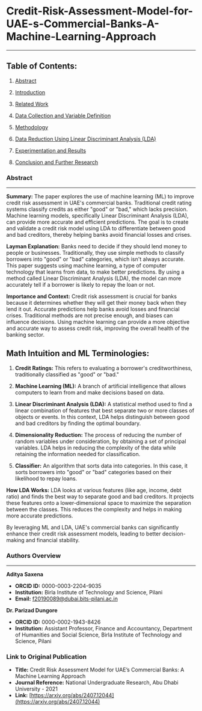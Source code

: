 # Credit-Risk-Assessment-Model-for-UAE-s-Commercial-Banks-A-Machine-Learning-Approach

---

## **Table of Contents:**

1. [Abstract](https://github.com/aditya-saxena-7/Credit-Risk-Assessment-Model-for-UAE-s-Commercial-Banks-A-Machine-Learning-Approach)
   
2. [Introduction](https://github.com/aditya-saxena-7/Credit-Risk-Assessment-Model-for-UAE-s-Commercial-Banks-A-Machine-Learning-Approach/blob/main/Introduction.md) 

4. [Related Work](https://github.com/aditya-saxena-7/Credit-Risk-Assessment-Model-for-UAE-s-Commercial-Banks-A-Machine-Learning-Approach/blob/main/Related%20Work.md) 

5. [Data Collection and Variable Definition](https://github.com/aditya-saxena-7/Credit-Risk-Assessment-Model-for-UAE-s-Commercial-Banks-A-Machine-Learning-Approach/blob/main/Data%20Collection%20and%20Variable%20Definition.md) 

6. [Methodology](https://github.com/aditya-saxena-7/Credit-Risk-Assessment-Model-for-UAE-s-Commercial-Banks-A-Machine-Learning-Approach/blob/main/Methodology.md)

7. [Data Reduction Using Linear Discriminant Analysis (LDA)](https://github.com/aditya-saxena-7/Credit-Risk-Assessment-Model-for-UAE-s-Commercial-Banks-A-Machine-Learning-Approach/blob/main/Data%20Reduction%20Using%20Linear%20Discriminant%20Analysis%20(LDA).md)

8. [Experimentation and Results](https://github.com/aditya-saxena-7/Credit-Risk-Assessment-Model-for-UAE-s-Commercial-Banks-A-Machine-Learning-Approach/blob/main/Experimentation%20and%20Results.md)

9. [Conclusion and Further Research](https://github.com/aditya-saxena-7/Credit-Risk-Assessment-Model-for-UAE-s-Commercial-Banks-A-Machine-Learning-Approach/blob/main/Conclusion%20and%20Further%20Research.md)

### Abstract
---
**Summary:**
The paper explores the use of machine learning (ML) to improve credit risk assessment in UAE's commercial banks. Traditional credit rating systems classify credits as either "good" or "bad," which lacks precision. Machine learning models, specifically Linear Discriminant Analysis (LDA), can provide more accurate and efficient predictions. The goal is to create and validate a credit risk model using LDA to differentiate between good and bad creditors, thereby helping banks avoid financial losses and crises.

**Layman Explanation:**
Banks need to decide if they should lend money to people or businesses. Traditionally, they use simple methods to classify borrowers into "good" or "bad" categories, which isn't always accurate. This paper suggests using machine learning, a type of computer technology that learns from data, to make better predictions. By using a method called Linear Discriminant Analysis (LDA), the model can more accurately tell if a borrower is likely to repay the loan or not.

**Importance and Context:**
Credit risk assessment is crucial for banks because it determines whether they will get their money back when they lend it out. Accurate predictions help banks avoid losses and financial crises. Traditional methods are not precise enough, and biases can influence decisions. Using machine learning can provide a more objective and accurate way to assess credit risk, improving the overall health of the banking sector.

**Math Intuition and ML Terminologies:**
---
1. **Credit Ratings:** This refers to evaluating a borrower's creditworthiness, traditionally classified as "good" or "bad." 

2. **Machine Learning (ML):** A branch of artificial intelligence that allows computers to learn from and make decisions based on data.

3. **Linear Discriminant Analysis (LDA):** A statistical method used to find a linear combination of features that best separate two or more classes of objects or events. In this context, LDA helps distinguish between good and bad creditors by finding the optimal boundary.

4. **Dimensionality Reduction:** The process of reducing the number of random variables under consideration, by obtaining a set of principal variables. LDA helps in reducing the complexity of the data while retaining the information needed for classification.

5. **Classifier:** An algorithm that sorts data into categories. In this case, it sorts borrowers into "good" or "bad" categories based on their likelihood to repay loans.

**How LDA Works:**
LDA looks at various features (like age, income, debt ratio) and finds the best way to separate good and bad creditors. It projects these features onto a lower-dimensional space to maximize the separation between the classes. This reduces the complexity and helps in making more accurate predictions.

By leveraging ML and LDA, UAE's commercial banks can significantly enhance their credit risk assessment models, leading to better decision-making and financial stability.

### Authors Overview
---
**Aditya Saxena**
- **ORCID ID:** 0000-0003-2204-9035
- **Institution:** Birla Institute of Technology and Science, Pilani
- **Email:** f20190089@dubai.bits-pilani.ac.in

**Dr. Parizad Dungore**
- **ORCID ID:** 0000-0002-1943-8426
- **Institution:** Assistant Professor, Finance and Accountancy, Department
of Humanities and Social Science, Birla Institute of Technology and Science, Pilani

### Link to Original Publication
- **Title:** Credit Risk Assessment Model for UAE’s Commercial Banks: A Machine Learning Approach
- **Journal Reference:** National Undergraduate Research, Abu Dhabi University - 2021
- **Link:** [https://arxiv.org/abs/2407.12044](https://arxiv.org/abs/2407.12044)
